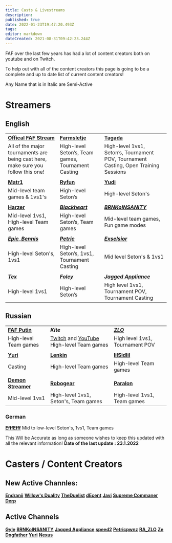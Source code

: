 ```yaml
---
title: Casts & Livestreams
description: 
published: true
date: 2022-01-23T19:47:20.493Z
tags: 
editor: markdown
dateCreated: 2021-08-31T09:42:23.244Z
---
```


FAF over the last few years has had a lot of content creators both on youtube and on Twitch.

To help out with all of the content creators this page is going to be a complete and up to date list of current content creators!

Any Name that is in Italic are Semi-Active


# Streamers
## English

|   |  |  |
|---|---|---|
| [**Offical FAF   Stream**](https://www.twitch.tv/faflive) | [**Farmsletje**](https://www.twitch.tv/stellartactician) | [**Tagada**](https://www.twitch.tv/tagada14) |
| All of   the major tournaments are being cast here, make sure you follow this one! | High-level Seton’s, Team games, Tournament Casting | High-level 1vs1, Seton’s,   Tournament POV, Tournament Casting, Open Training Sessions |
|  |   |  |
| [**Matr1**](https://www.twitch.tv/matr1) | [**Ryfun**](https://www.twitch.tv/ryfun96) | [**Yudi**](https://www.twitch.tv/yudi_dddd) |
| Mid-level team games &   1vs1's | High-level Seton’s | High-level Seton's |
|  |   |  |
| [**Harzer**](https://www.twitch.tv/snf_harzer99) | [***Blackheart***](https://www.twitch.tv/bc_blackheart) | [***BRNKoINSANITY***](https://www.twitch.tv/thebrnk) |
| Mid-level 1vs1, High-level   Team games | High-level Seton’s, Team games | Mid-level team games, Fun game modes |
|  |   |  |
| [***Epic_Bennis***](https://www.twitch.tv/epic_bennis) | [***Petric***](https://www.twitch.tv/petricpwnz) | [***Exselsior***](https://www.twitch.tv/exselsior100) |
| High-level Seton's, 1vs1 | High-level Seton’s, 1vs1, Tournament Casting | Mid level Seton's & 1vs1 |
|  |  |  |
| [***Tex***](https://www.twitch.tv/voiceoftex) | [***Foley***](https://www.twitch.tv/foleybts) | [***Jagged   Appliance***](https://www.youtube.com/c/JaggedAppliance) |
| High-level 1vs1 | High-level Seton’s | High level 1vs1, Tournament POV,   Tournament Casting |


## Russian
|   |  |  |
|---|---|---|
| [**FAF   Putin**](https://www.twitch.tv/faf_putin) | ***Kite*** | [***ZLO***](https://www.youtube.com/c/dimatularus) |
| High-level   Team games | [Twitch](https://www.youtube.com/channel/UCyHa5gFhQLimAGALlvpdcgQ) and [YouTube](https://www.twitch.tv/wild_kite) High-level Team games | High level 1vs1, Tournament POV |
|  |   |  |
| [**Yuri**](https://www.youtube.com/user/SuperYourassik) | [**Lenkin**](https://www.youtube.com/channel/UCHWXYe53iUoYzcS7VVU2G2Q) | [**lilSidlil**](https://www.youtube.com/channel/UCTZuqvolYjU2IaSvOxDxiUA) |
| Casting | High-level Team games | High-level Team games |
|  |   |  |
| [**Demon   Streamer**](https://www.youtube.com/channel/UCYZHE9As1Fqclgd-BPa2wpQ) | [**Robogear**](https://www.youtube.com/channel/UC6tdk6AOO32dY62wI022eCg) | [**Paralon**](https://www.youtube.com/channel/UC2T1-svpdE823nn3O0dlIZg) |
| Mid-level 1vs1 | High-level 1vs1, Seton's, Team games | High-level 1vs1, Team games |





### German
[**EfffEfff**](https://www.twitch.tv/efffefff)
Mid to low-level Seton's, 1vs1, Team games


This Will be Accurate as long as someone wishes to keep this updated with all the relevant information!
**Date of the last update : 23.1.2022**

# Casters / Content Creators

## New Active Channles:
[**Endranii**](https://bit.ly/38PXGpe)
[**Willow's Duality**](https://bit.ly/3zUbxXv)
[**TheDuelist**](https://bit.ly/3h9vYII)
[**dEcent**](https://bit.ly/2WWSAoX)
[**Javi**](https://bit.ly/3BPyDz1)
[**Supreme Commaner Derp**](https://bit.ly/3ndmYGg)
## Active Channels

[**Gyle**](https://www.youtube.com/user/felixlighta)
[**BRNKoINSANITY**](https://www.youtube.com/user/BRNKoINSANITY)
[**Jagged Appliance**](https://www.youtube.com/channel/UCVukA3ixN8_ZNxnqxq3YD1g)
[**speed2**](https://www.youtube.com/user/speed2cz)
[**Petricpwnz**](https://www.youtube.com/user/Petricpwnz)
[**RA_ZLO**](https://www.youtube.com/user/dimatularus)
[**Ze Dogfather**](https://www.youtube.com/channel/UCoWq7KgNDiph7x4REK_UTAQ)
[**Yuri**](https://www.youtube.com/channel/UCKucg78eVWN8ud_6dF-9D5w)
[**Nexus**](https://www.youtube.com/channel/UCeVzvwQyVNdCdTdxDetElbw)